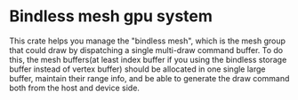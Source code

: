 # Bindless mesh gpu system

This crate helps you manage the "bindless mesh", which is the mesh group that could draw by dispatching a single multi-draw command buffer. To do this, the mesh buffers(at least index buffer if you using the bindless storage buffer instead of vertex buffer) should be allocated in one single large buffer, maintain their range info, and be able to generate the draw command both from the host and device side.